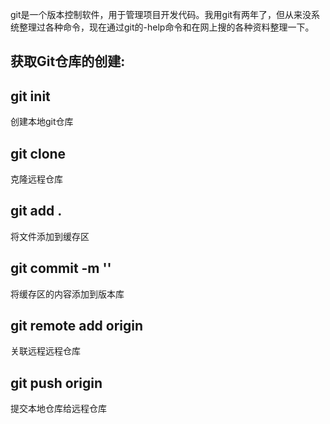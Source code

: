 
git是一个版本控制软件，用于管理项目开发代码。我用git有两年了，但从来没系统整理过各种命令，现在通过git的-help命令和在网上搜的各种资料整理一下。


获取Git仓库的创建:
- 

## git init
创建本地git仓库

## git clone
克隆远程仓库

## git add .
将文件添加到缓存区

## git commit -m ''
将缓存区的内容添加到版本库

## git remote add origin <url>
关联远程远程仓库

## git push origin <path>
提交本地仓库给远程仓库
